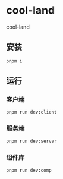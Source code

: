 # cool-land

cool-land

## 安装

```bash
pnpm i
```

## 运行

### 客户端

```bash
pnpm run dev:client
```

### 服务端

```bash
pnpm run dev:server
```

### 组件库

```bash
pnpm run dev:comp
```
